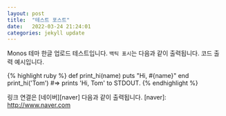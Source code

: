 ```yaml
---
layout: post
title:  "테스트 포스트"
date:   2022-03-24 21:24:01
categories: jekyll update
---
```

Monos 테마 한글 업로드 테스트입니다. `백틱 표시`는 다음과 같이 출력됩니다.
코드 출력 예시입니다.

{% highlight ruby %}
def print_hi(name)
  puts "Hi, #{name}"
end
print_hi('Tom')
#=> prints 'Hi, Tom' to STDOUT.
{% endhighlight %}

링크 연결은 [네이버][naver] 다음과 같이 출력됩니다.
[naver]: http://www.naver.com